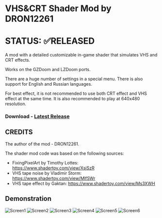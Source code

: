 # VHS&CRT Shader Mod by DRON12261

# STATUS: ✅RELEASED

A mod with a detailed customizable in-game shader that simulates VHS and CRT effects.

Works on the GZDoom and LZDoom ports.

There are a huge number of settings in a special menu.
There is also support for English and Russian languages.

For best effect, it is not recommended to use both CRT effect and VHS effect at the same time. 
It is also recommended to play at 640x480 resolution.

### Download - [Latest Release](https://github.com/Doom-Mapping-Modding-Lair-DRON12261/MOD-VHS-CRT-Shader-by-DRON12261/releases/latest/download/VHS.CRT.Shader.Mod.by.DRON12261.v2.pk3)

## CREDITS
The author of the mod - DRON12261.

The shader mod code was based on the following sources:
- FixingPixelArt by Timothy Lottes:
https://www.shadertoy.com/view/XsjSzR 
- VHS tape noise by Vladimir Storm:
https://www.shadertoy.com/view/MlfSWr
- VHS tape effect by Gaktan:
https://www.shadertoy.com/view/Ms3XWH

## Demonstration

![Screen1](https://i.ibb.co/F6dry5H/Screenshot-Doom-20230324-215428.png)
![Screen2](https://i.ibb.co/L1TtCR5/Screenshot-Doom-20230324-215443.png)
![Screen3](https://i.ibb.co/V9MYG5B/Screenshot-Doom-20230324-201217.png)
![Screen4](https://i.ibb.co/G0dmCNn/Screenshot-Doom-20230324-201254.png)
![Screen5](https://i.ibb.co/80LzRhk/Screenshot-Doom-20230324-201326.png)
![Screen6](https://i.ibb.co/MPtvTvL/123.png)

